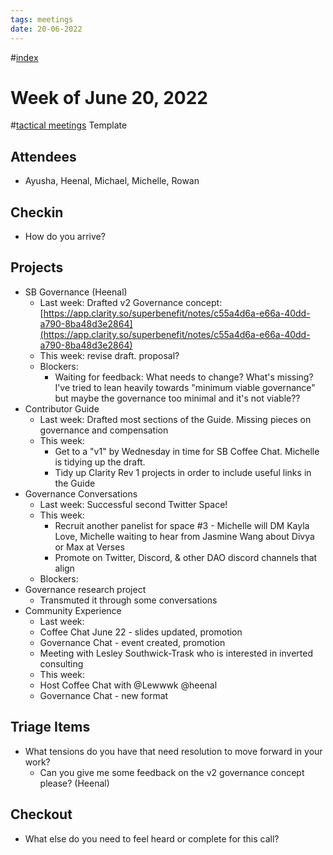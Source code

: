 ```yaml
---
tags: meetings
date: 20-06-2022
---
```

#[index](notes/general-circle/old-gc-meetings/index.md) 
# Week of June 20, 2022
#[tactical meetings](/notes/archive/clarity/Tags/tactical%20meetings.md) Template
## Attendees
- Ayusha, Heenal, Michael, Michelle, Rowan

## Checkin
- How do you arrive?

## Projects
- SB Governance (Heenal)
	- Last week: Drafted v2 Governance concept: [https://app.clarity.so/superbenefit/notes/c55a4d6a-e66a-40dd-a790-8ba48d3e2864](https://app.clarity.so/superbenefit/notes/c55a4d6a-e66a-40dd-a790-8ba48d3e2864) 
	- This week: revise draft. proposal?
	- Blockers: 
		- Waiting for feedback: What needs to change? What's missing? I've tried to lean heavily towards "minimum viable governance" but maybe the governance too minimal and it's not viable??
- Contributor Guide
	- Last week: Drafted most sections of the Guide. Missing pieces on governance and compensation
	- This week:
		- Get to a "v1" by Wednesday in time for SB Coffee Chat. Michelle is tidying up the draft.
		- Tidy up Clarity Rev 1 projects in order to include useful links in the Guide
- Governance Conversations
	- Last week: Successful second Twitter Space!
	- This week: 
		- Recruit another panelist for space #3 - Michelle will DM Kayla Love, Michelle waiting to hear from Jasmine Wang about Divya or Max at Verses
		- Promote on Twitter, Discord, & other DAO discord channels that align
	- Blockers: 
- Governance research project 
	- Transmuted it through some conversations
- Community Experience
	- Last week:
	- Coffee Chat June 22 - slides updated, promotion
	- Governance Chat - event created, promotion
	- Meeting with Lesley Southwick-Trask who is interested in inverted consulting 
	- This week:
	- Host Coffee Chat with @Lewwwk @heenal 
	- Governance Chat - new format 

## Triage Items
- What tensions do you have that need resolution to move forward in your work?
	- Can you give me some feedback on the v2 governance concept please? (Heenal)

## Checkout
- What else do you need to feel heard or complete for this call?



